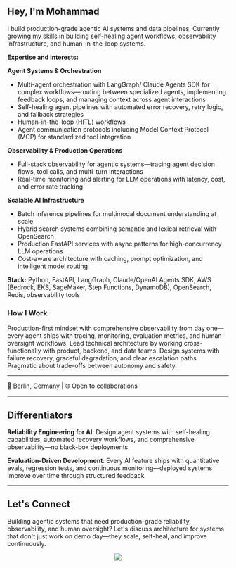 ## Hey, I'm Mohammad

I build production-grade agentic AI systems and data pipelines. Currently growing my skills in building self-healing agent workflows, observability infrastructure, and human-in-the-loop systems.

**Expertise and interests:**

**Agent Systems & Orchestration**
- Multi-agent orchestration with LangGraph/ Claude Agents SDK for complex workflows—routing between specialized agents, implementing feedback loops, and managing context across agent interactions
- Self-healing agent pipelines with automated error recovery, retry logic, and fallback strategies
- Human-in-the-loop (HITL) workflows
- Agent communication protocols including Model Context Protocol (MCP) for standardized tool integration

**Observability & Production Operations**
- Full-stack observability for agentic systems—tracing agent decision flows, tool calls, and multi-turn interactions
- Real-time monitoring and alerting for LLM operations with latency, cost, and error rate tracking

**Scalable AI Infrastructure**
- Batch inference pipelines for multimodal document understanding at scale
- Hybrid search systems combining semantic and lexical retrieval with OpenSearch
- Production FastAPI services with async patterns for high-concurrency LLM operations
- Cost-aware architecture with caching, prompt optimization, and intelligent model routing

**Stack:** Python, FastAPI, LangGraph, Claude/OpenAI Agents SDK, AWS (Bedrock, EKS, SageMaker, Step Functions, DynamoDB), OpenSearch, Redis, observability tools

### How I Work

Production-first mindset with comprehensive observability from day one—every agent ships with tracing, monitoring, evaluation metrics, and human oversight workflows. Lead technical architecture by working cross-functionally with product, backend, and data teams. Design systems with failure recovery, graceful degradation, and clear escalation paths. Pragmatic about trade-offs between autonomy and safety.

---

📍 Berlin, Germany | 🌐 Open to collaborations

---

## Differentiators

**Reliability Engineering for AI**: Design agent systems with self-healing capabilities, automated recovery workflows, and comprehensive observability—no black-box deployments

**Evaluation-Driven Development**: Every AI feature ships with quantitative evals, regression tests, and continuous monitoring—deployed systems improve over time through structured feedback

---

## Let's Connect

Building agentic systems that need production-grade reliability, observability, and human oversight? Let's discuss architecture for systems that don't just work on demo day—they scale, self-heal, and improve continuously.

<p align="center">
  <a href="https://linkedin.com/in/mohammad-affaneh">
    <img src="https://img.shields.io/badge/LinkedIn-0077B5?style=for-the-badge&logo=linkedin&logoColor=white"/>
  </a>
</p>
